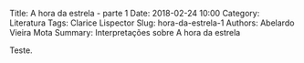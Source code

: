 Title: A hora da estrela - parte 1
Date: 2018-02-24 10:00
Category: Literatura
Tags: Clarice Lispector
Slug: hora-da-estrela-1
Authors: Abelardo Vieira Mota
Summary: Interpretações sobre A hora da estrela

Teste.